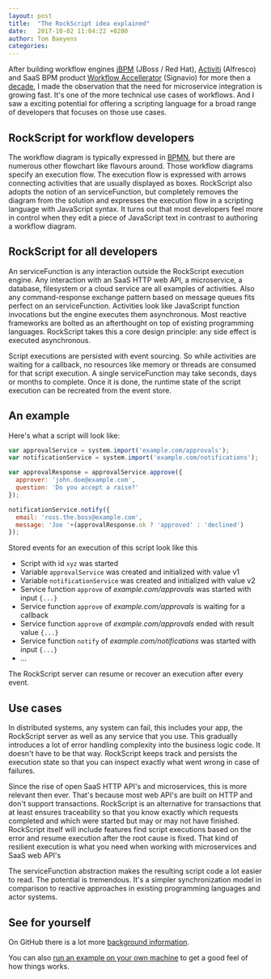 ```yaml
---
layout: post
title:  "The RockScript idea explained"
date:   2017-10-02 11:04:22 +0200
author: Tom Baeyens
categories:
---
```


After building workflow engines [jBPM](https://www.jbpm.org) 
(JBoss / Red Hat), [Activiti](http://activiti.org) (Alfresco) and SaaS BPM product [Workflow 
Accellerator](https://www.signavio.com/products/workflow-accelerator/) (Signavio) for more then a 
[decade](https://sourceforge.net/p/jbpm/mailman/jbpm-users/?viewmonth=200304), I made the observation that the need 
for microservice integration is growing fast. It's one of the more technical use cases of workflows. And I saw a 
exciting potential for offering a scripting language for a broad range of developers that focuses on 
those use cases.

## RockScript for workflow developers   

The workflow diagram is typically expressed in 
[BPMN](https://en.wikipedia.org/wiki/Business_Process_Model_and_Notation), but there are numerous other flowchart like 
flavours around. Those workflow diagrams specify an execution flow. The execution flow is expressed with arrows 
connecting activities that are usually displayed as boxes.  RockScript also adopts the notion of an serviceFunction, but 
completely removes the diagram from the solution and expresses the execution flow in a scripting language with 
JavaScript syntax.  It turns out that most developers feel more in control when they edit a piece of JavaScript text 
in contrast to authoring a workflow diagram.

## RockScript for all developers

An serviceFunction is any interaction outside the RockScript execution engine.  Any interaction with an SaaS HTTP web API, 
a microservice, a database, filesystem or a cloud service are all examples of activities.  Also any command-response 
exchange pattern based on message queues fits perfect on an serviceFunction.  Activities look like 
JavaScript function invocations but the engine executes them asynchronous.  Most reactive frameworks are bolted as an 
afterthought on top of existing programming languages.  RockScript takes this a core design principle: any side effect 
is executed asynchronous.

Script executions are persisted with event sourcing. So while activities are waiting for a callback, no resources 
like memory or threads are consumed for that script execution. A single serviceFunction may take seconds, days or months 
to complete.  Once it is done, the runtime state of the script execution can be recreated from the event store.

## An example

Here's what a script will look like:
   
```javascript
var approvalService = system.import('example.com/approvals'); 
var notificationService = system.import('example.com/notifications');

var approvalResponse = approvalService.approve({
  approver: 'john.doe@example.com',
  question: 'Do you accept a raise?'
});

notificationService.notify({
  email: 'ross.the.boss@example.com',
  message: 'Joe '+(approvalResponse.ok ? 'approved' : 'declined')
});
```

Stored events for an execution of this script look like this

* Script with id `xyz` was started
* Variable `approvalService` was created and initialized with value v1
* Variable `notificationService` was created and initialized with value v2
* Service function `approve` of _example.com/approvals_ was started with input `{...}`
* Service function `approve` of _example.com/approvals_ is waiting for a callback
* Service function `approve` of _example.com/approvals_ ended with result value `{...}`
* Service function `notify` of _example.com/notifications_ was started with input `{...}`
* ...

The RockScript server can resume or recover an execution after every event.

## Use cases

In distributed systems, any system can fail, this includes your app, the RockScript server as well as any service 
that you use. This gradually introduces a lot of error handling complexity into the business logic code.  It doesn't 
have to be that way. RockScript keeps track and persists the execution state so that you can inspect exactly what went 
wrong in case of failures. 

Since the rise of open SaaS HTTP API's and microservices, this is more relevant then ever.  That's because most web 
API's are built on HTTP and 
don't support transactions.  RockScript is an alternative for transactions that at least ensures traceability so that 
you know exactly which requests completed and which were started but may or may not have finished.  RockScript itself 
will include features find script executions based on the error and resume execution after the root cause is 
fixed. That kind of resilient execution is what you need when working with microservices and SaaS web API's

The serviceFunction abstraction makes the resulting script code a lot easier to read. The potential is 
tremendous.  It's a simpler synchronization model in comparison to reactive approaches 
in existing programming languages and actor systems.

## See for yourself

On GitHub there is a lot more [background information](https://github.com/rockscript/rockscript/wiki).
 
You can also [run an example on your own machine](https://github.com/rockscript/rockscript/wiki/Tutorial-by-example) 
to get a good feel of how things works.
